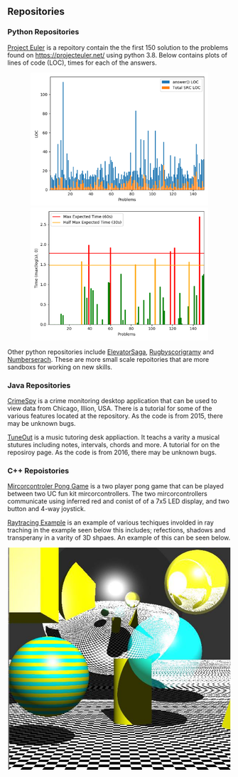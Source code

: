 ## Repositories
### Python Repositories
[Project Euler](https://github.com/zactodd/ProjectEuler) is a repoitory contain the the first 150 solution to the problems found on https://projecteuler.net/ using python 3.8. Below contains plots of lines of code (LOC), times for each of the answers.

<p align="center">
  <img src="images/loc_comparision.png" width=400>
  <img src="images/time_comparision.png" width=400>
</p>

Other python repositories include [ElevatorSaga](https://github.com/zactodd/ElevatorSaga), [Rugbyscorigramy](https://github.com/zactodd/rugbyscorigramy) and [Numberserach](https://github.com/zactodd/number_search). These are more small scale repoitories that are more sandboxs for working on new skills.

### Java Repositories
[CrimeSpy](https://github.com/zactodd/CrimeSpy) is a crime monitoring desktop application that can be used to view data from Chicago, Illion, USA. There is a tutorial for some of the various features located at the repository. As the code is from 2015, there may be unknown bugs.

[TuneOut](https://github.com/zactodd/TuneOut) is a music tutoring desk appliaction. It teachs a varity a musical stutures including notes, intervals, chords and more. A tutorial for on the reposiroy page. As the code is from 2016, there may be unknown bugs.

### C++ Repoistories

[Mircorcontroler Pong Game](https://github.com/zactodd/uc-fun-kit-pong) is a two player pong game that can be played between two UC fun kit mircorcontrollers. The two mircorcontrollers communicate using inferred red and conist of of a 7x5 LED display, and two button and 4-way joystick.

[Raytracing Example](https://github.com/zactodd/Ray-Tracing) is an example of various techiques involded in ray traching in the example seen below this includes; refections, shadows and transperany in a varity of 3D shpaes. An example of this can be seen below.

<p align="center">
   <img src="images/raytracing_result.jpg" width=500>
</p>

